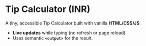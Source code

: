 # Tip Calculator (INR)

A tiny, accessible Tip Calculator built with vanilla **HTML/CSS/JS**.

- **Live updates** while typing (no refresh or page reload).
- Uses semantic **`<output>`** for the result.
